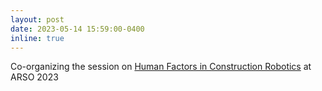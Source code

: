 ```yaml
---
layout: post
date: 2023-05-14 15:59:00-0400
inline: true
---
```

Co-organizing the session on <a href="https://ieee-arso.org/program/organized-sessions/"> Human Factors in Construction Robotics</a> at ARSO 2023
